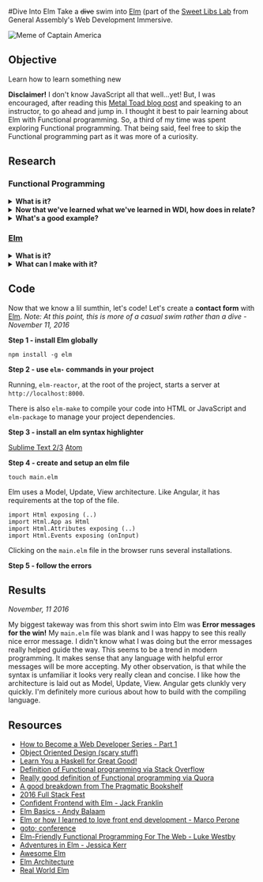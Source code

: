#Dive Into Elm
Take a ~~dive~~ swim into [Elm][13] (part of the [Sweet Libs Lab][1] from General Assembly's Web Development Immersive.

![Meme of Captain America][26]

## Objective

Learn how to learn something new

**Disclaimer!** I don't know JavaScript all that well...yet! But, I was encouraged, after reading this [Metal Toad blog post][2] and speaking to an instructor, to go ahead and jump in. I thought it best to pair learning about Elm with Functional programming. So, a third of my time was spent exploring Functional programming. That being said, feel free to skip the Functional programming part as it was more of a curiosity.

## Research

### Functional Programming

<details>
  <summary><strong>What is it?</strong></summary>

  * What I know so far:
    - It's another programming paradigm.
    - It has something to do with _side effects_ i.e. stuff I write can cause things to happen that I didn't want.
  * After researching:
    - "Functional Programming, as far as I understand it, seeks to describe what you want done rather than specify how you want something done." [via Stack Overflow][7]
    - "Functional programming is a paradigm which concentrates on computing results rather than on performing actions." [via Quora][8]
    - "Functional code is characterised by one thing: the absence of side effects. It doesn’t rely on data outside the current function, and it doesn’t change data that exists outside the current function."[Mary Rose Cook][10]

</details>

<details>
  <summary><strong>Now that we've learned what we've learned in WDI, how does in relate?</strong></summary>

  * Apparently jQuery is a ["hybrid functional/imperative language"][7].
  * So far we've been building things using functions with implicit and explicit return values. Purely, Functional languages limits the _side effects_ of functions. Objects are immutable as opposed to being iterated on.

</details>

<details>
  <summary><strong>What's a good example?</strong></summary>

  * [Mary Rose Cook][10] provides the following:

  This is an unfunctional function:
  
  ```
  a = 0
  def increment():
    global a
    a += 1
  ```

  This is a functional function:

  ```
  def increment(a):
    return a + 1
  ```

</details>

### [Elm][13]

<details>
  <summary><strong>What is it?</strong></summary>

  * **Elm is a functional language that compiles to JavaScript**

  * Straight from the source, "Elm compiles to JavaScript, so trying out Elm is easy. Convert a small part of your app to Elm and embed it in JS." [http://elm-lang.org/][13]

  * It's alternative to writing JavaScript. "Elm is a cutting-edge functional programming language that you can use instead of JavaScript - or alongside it" [Richard Feldman][14]

  * It's _revolutionizing_ and _changing the game_ for Javascripteers.

  * You had me at "friendly errors". 
  "Elm is about:
    - No runtime errors in practice. No null. No undefined is not a function.
    - Friendly error messages that help you add features more quickly.
    - Well-architected code that stays well-architected as your app grows.
    - Automatically enforced semantic versioning for all Elm packages."
    [An Introduction to Elm][21]

</details>

<details>
  <summary><strong>What can I make with it?</strong></summary>

  * You can make anything that you would want to make with JavaScript.

</details>

## Code

Now that we know a lil sumthin, let's code! Let's create a **contact form** with [Elm][13].
_Note: At this point, this is more of a casual swim rather than a dive - November 11, 2016_

  **Step 1 - install Elm globally**
  
  `npm install -g elm`

  **Step 2 - use `elm-` commands in your project**

  Running, `elm-reactor`, at the root of the project, starts a server at `http://localhost:8000`.

  There is also `elm-make` to compile your code into HTML or JavaScript and `elm-package` to manage your project dependencies.

  **Step 3 - install an elm syntax highlighter**

  [Sublime Text 2/3][23]
  [Atom][24]

  **Step 4 - create and setup an elm file**

  `touch main.elm`

  Elm uses a Model, Update, View architecture. Like Angular, it has requirements at the top of the file.

  ```
  import Html exposing (..)
  import Html.App as Html
  import Html.Attributes exposing (..)
  import Html.Events exposing (onInput)
  ```

  Clicking on the `main.elm` file in the browser runs several installations.

  **Step 5 - follow the errors**

## Results
  
  _November, 11 2016_
  
  My biggest takeway was from this short swim into Elm was **Error messages for the win!**
  My `main.elm` file was blank and I was happy to see this really nice error message. I didn't know what I was doing but the error messages really helped guide the way. This seems to be a trend in modern programming. It makes sense that any language with helpful error messages will be more accepting. My other observation, is that while the syntax is unfamiliar it looks very really clean and concise. I like how the architecture is laid out as Model, Update, View. Angular gets clunkly very quickly. I'm definitely more curious about how to build with the compiling language.

## Resources

- [How to Become a Web Developer Series - Part 1][3]
- [Object Oriented Design (scary stuff)][5]
- [Learn You a Haskell for Great Good!][6]
- [Definition of Functional programming via Stack Overflow][7]
- [Really good definition of Functional programming via Quora][8]
- [A good breakdown from The Pragmatic Bookshelf][9]
- [2016 Full Stack Fest][12]
- [Confident Frontend with Elm - Jack Franklin][11]
- [Elm Basics - Andy Balaam][15]
- [Elm or how I learned to love front end development - Marco Perone][16]
- [goto; conference][17]
- [Elm-Friendly Functional Programming For The Web - Luke Westby][18]
- [Adventures in Elm - Jessica Kerr][19]
- [Awesome Elm][20]
- [Elm Architecture][22]
- [Real World Elm][25]


[1]:https://github.com/ga-wdi-exercises/sweet-libs
[2]:http://www.metaltoad.com/blog/on-javascript
[3]:http://aestheticio.com/how-to-become-a-web-developer-part-1/
[4]:http://aestheticio.com/become-web-developer-part-3-object-oriented-design/
[5]:http://butunclebob.com/ArticleS.UncleBob.PrinciplesOfOod
[6]:http://learnyouahaskell.com/
[7]:http://stackoverflow.com/questions/602444/what-is-functional-declarative-and-imperative-programming
[8]:https://www.quora.com/What-is-functional-programming
[9]:https://pragprog.com/magazines/2013-01/functional-programming-basics
[10]:https://maryrosecook.com/blog/post/a-practical-introduction-to-functional-programming
[11]:https://www.youtube.com/watch?v=rDQ22Yg3Fms
[12]:https://2016.fullstackfest.com/
[13]:http://elm-lang.org/
[14]:https://www.youtube.com/watch?v=zBHB9i8e3Kc
[15]:https://www.youtube.com/watch?v=g48K6ABfRzA
[16]:https://www.youtube.com/watch?v=DX28Hyn8gQw
[17]:http://gotocon.com/
[18]:https://www.youtube.com/watch?v=tN5UmM2yZPY
[19]:https://www.youtube.com/watch?v=cgXhMc8M4X4
[20]:https://github.com/isRuslan/awesome-elm
[21]:https://guide.elm-lang.org/
[22]:https://github.com/evancz/elm-architecture-tutorial/
[23]:https://github.com/deadfoxygrandpa/Elm.tmLanguage
[24]:https://atom.io/packages/language-elm
[25]:http://engineering.truqu.com/
[26]:http://i.imgur.com/GAP7p8b.gif
